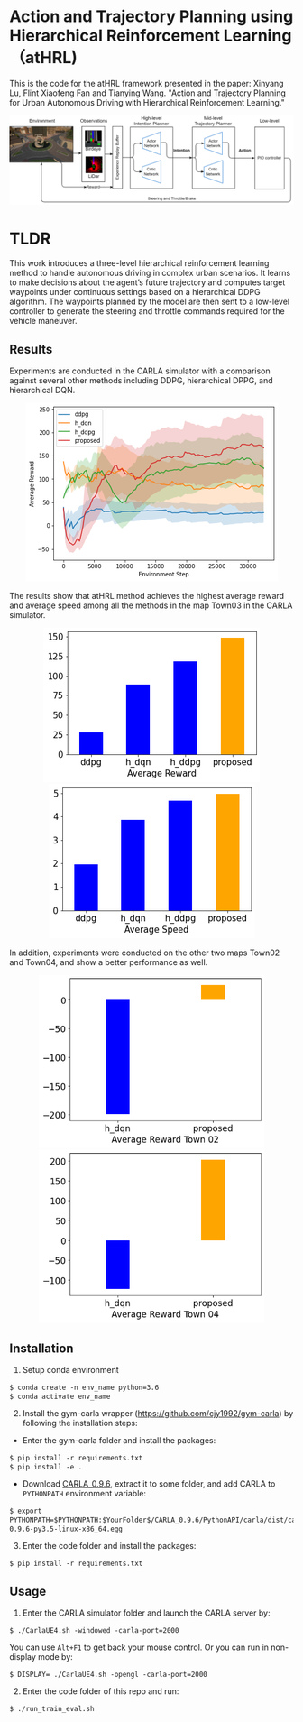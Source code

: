 # Action and Trajectory Planning using Hierarchical Reinforcement Learning （atHRL)

This is the code for the atHRL framework presented in the paper:
Xinyang Lu, Flint Xiaofeng Fan and Tianying Wang. "Action and Trajectory Planning for Urban Autonomous Driving with
Hierarchical Reinforcement Learning."

![Alt text](https://github.com/lululu008/atHRL/blob/main/imgs/workflow.png)

# TLDR

This work introduces a three-level hierarchical reinforcement learning method to handle autonomous driving in complex urban scenarios. It learns to make decisions about the agent’s future trajectory and computes target waypoints under continuous settings based on a hierarchical DDPG algorithm. The waypoints planned by the model are then sent to a low-level controller to generate the steering and throttle commands required for the vehicle maneuver.

## Results

Experiments are conducted in the CARLA simulator with a comparison against several other methods including DDPG, hierarchical DPPG, and hierarchical DQN.

<p align="center">
  <img src=https://github.com/lululu008/atHRL/blob/main/imgs/training.png>
</p>

The results show that atHRL method achieves the highest average reward and average speed among all the methods in the map Town03 in the CARLA simulator.

<p align="center">
  <img src="https://github.com/lululu008/atHRL/blob/main/imgs/reward.png"/>
  <img src="https://github.com/lululu008/atHRL/blob/main/imgs/speed.png"/> 
</p>

In addition, experiments were conducted on the other two maps Town02 and Town04, and show a better performance as well.

<p align="center">
  <img src="https://github.com/lululu008/atHRL/blob/main/imgs/bar_t2.png" width=400/>
  <img src="https://github.com/lululu008/atHRL/blob/main/imgs/bar_t4.png" width=400/> 
</p>


## Installation
1. Setup conda environment
```
$ conda create -n env_name python=3.6
$ conda activate env_name
```

2. Install the gym-carla wrapper (https://github.com/cjy1992/gym-carla) by following the installation steps:

  - Enter the gym-carla folder and install the packages:
  ```
  $ pip install -r requirements.txt
  $ pip install -e .
  ```

  - Download [CARLA_0.9.6](https://github.com/carla-simulator/carla/releases/tag/0.9.6), extract it to some folder, and add CARLA to ```PYTHONPATH``` environment variable:
  ```
  $ export PYTHONPATH=$PYTHONPATH:$YourFolder$/CARLA_0.9.6/PythonAPI/carla/dist/carla-0.9.6-py3.5-linux-x86_64.egg
  ```

3. Enter the code folder and install the packages:
```
$ pip install -r requirements.txt
```

## Usage
1. Enter the CARLA simulator folder and launch the CARLA server by:
```
$ ./CarlaUE4.sh -windowed -carla-port=2000
```
You can use ```Alt+F1``` to get back your mouse control.
Or you can run in non-display mode by:
```
$ DISPLAY= ./CarlaUE4.sh -opengl -carla-port=2000
```

2. Enter the code folder of this repo and run:
```
$ ./run_train_eval.sh
```
